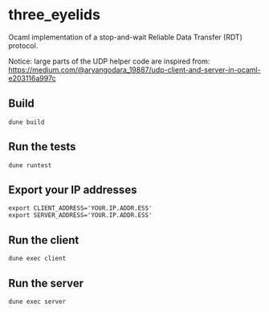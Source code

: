 # three_eyelids
Ocaml implementation of a stop-and-wait Reliable Data Transfer (RDT) protocol.

Notice: large parts of the UDP helper code are inspired from:
https://medium.com/@aryangodara_19887/udp-client-and-server-in-ocaml-e203116a997c

## Build
```
dune build
```

## Run the tests
```
dune runtest
```

## Export your IP addresses
```
export CLIENT_ADDRESS='YOUR.IP.ADDR.ESS'
export SERVER_ADDRESS='YOUR.IP.ADDR.ESS'
```

## Run the client
```
dune exec client
```

## Run the server
```
dune exec server
```
